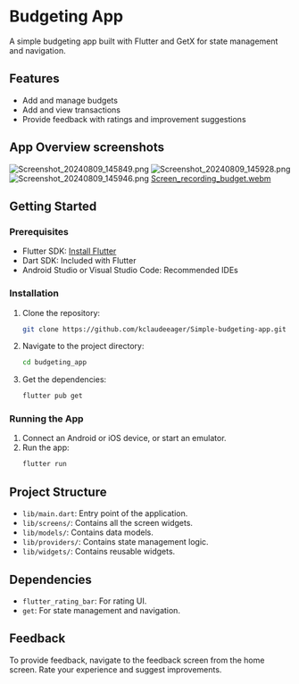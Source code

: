 # Budgeting App

A simple budgeting app built with Flutter and GetX for state management and navigation.

## Features

- Add and manage budgets
- Add and view transactions
- Provide feedback with ratings and improvement suggestions

## App Overview screenshots
![Screenshot_20240809_145849.png](assets/Screenshot_20240809_145849.png)
![Screenshot_20240809_145928.png](assets/Screenshot_20240809_145928.png)
![Screenshot_20240809_145946.png](assets/Screenshot_20240809_145946.png)
[Screen_recording_budget.webm](assets/Screen_recording_budget.webm)

## Getting Started

### Prerequisites

- Flutter SDK: [Install Flutter](https://flutter.dev/docs/get-started/install)
- Dart SDK: Included with Flutter
- Android Studio or Visual Studio Code: Recommended IDEs

### Installation

1. Clone the repository:
   ```sh
   git clone https://github.com/kclaudeeager/Simple-budgeting-app.git
   ```
2. Navigate to the project directory:
   ```sh
   cd budgeting_app
   ```
3. Get the dependencies:
   ```sh
   flutter pub get
   ```

### Running the App

1. Connect an Android or iOS device, or start an emulator.
2. Run the app:
   ```sh
   flutter run
   ```

## Project Structure

- `lib/main.dart`: Entry point of the application.
- `lib/screens/`: Contains all the screen widgets.
- `lib/models/`: Contains data models.
- `lib/providers/`: Contains state management logic.
- `lib/widgets/`: Contains reusable widgets.

## Dependencies

- `flutter_rating_bar`: For rating UI.
- `get`: For state management and navigation.

## Feedback

To provide feedback, navigate to the feedback screen from the home screen. Rate your experience and suggest improvements.
